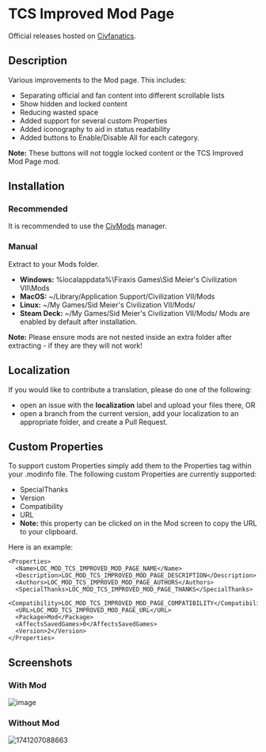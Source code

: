 # TCS Improved Mod Page
Official releases hosted on [Civfanatics](https://forums.civfanatics.com/resources/tcs-improved-mod-page.32024/).

## Description
Various improvements to the Mod page. This includes:
* Separating official and fan content into different scrollable lists
* Show hidden and locked content
* Reducing wasted space
* Added support for several custom Properties
* Added iconography to aid in status readability
* Added buttons to Enable/Disable All for each category.

**Note:** These buttons will not toggle locked content or the TCS Improved Mod Page mod.

## Installation
### Recommended
It is recommended to use the [CivMods](https://civmods.com/) manager.
### Manual
Extract to your Mods folder.
* **Windows:** %localappdata%\Firaxis Games\Sid Meier's Civilization VII\Mods
* **MacOS:** ~/Library/Application Support/Civilization VII/Mods
* **Linux:** ~/My Games/Sid Meier's Civilization VII/Mods/
* **Steam Deck:** ~/My Games/Sid Meier's Civilization VII/Mods/
Mods are enabled by default after installation.

**Note:** Please ensure mods are not nested inside an extra folder after extracting - if they are they will not work!

## Localization
If you would like to contribute a translation, please do one of the following:
* open an issue with the **localization** label and upload your files there, OR
* open a branch from the current version, add your localization to an appropriate folder, and create a Pull Request.

## Custom Properties
To support custom Properties simply add them to the Properties tag within your .modinfo file. The following custom Properties are currently supported:
* SpecialThanks
* Version
* Compatibility
* URL
 * **Note:** this property can be clicked on in the Mod screen to copy the URL to your clipboard.

Here is an example:
```
<Properties>
  <Name>LOC_MOD_TCS_IMPROVED_MOD_PAGE_NAME</Name>
  <Description>LOC_MOD_TCS_IMPROVED_MOD_PAGE_DESCRIPTION</Description>
  <Authors>LOC_MOD_TCS_IMPROVED_MOD_PAGE_AUTHORS</Authors>
  <SpecialThanks>LOC_MOD_TCS_IMPROVED_MOD_PAGE_THANKS</SpecialThanks>
  <Compatibility>LOC_MOD_TCS_IMPROVED_MOD_PAGE_COMPATIBILITY</Compatibility>
  <URL>LOC_MOD_TCS_IMPROVED_MOD_PAGE_URL</URL>
  <Package>Mod</Package>
  <AffectsSavedGames>0</AffectsSavedGames>
  <Version>2</Version>
</Properties>
```
## Screenshots
### With Mod
![image](https://github.com/user-attachments/assets/4ba1a421-fc3a-4972-b55b-5f14698e75a1)
### Without Mod 
![1741207088663](https://github.com/user-attachments/assets/969955f5-f36b-4402-bbcb-e78d0eaba26d)
